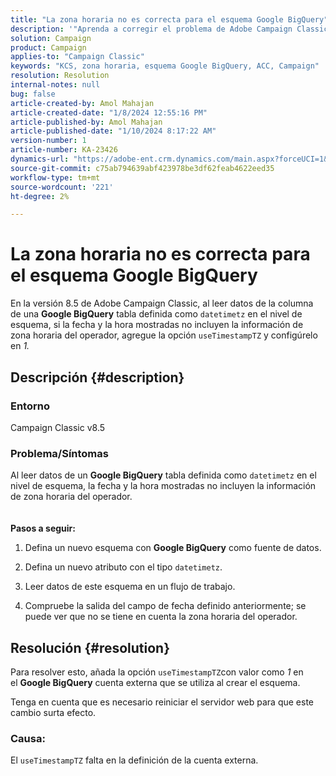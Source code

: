 ```yaml
---
title: "La zona horaria no es correcta para el esquema Google BigQuery"
description: '"Aprenda a corregir el problema de Adobe Campaign Classic en el que la zona horaria no es correcta para el esquema de Google BigQuery".'
solution: Campaign
product: Campaign
applies-to: "Campaign Classic"
keywords: "KCS, zona horaria, esquema Google BigQuery, ACC, Campaign"
resolution: Resolution
internal-notes: null
bug: false
article-created-by: Amol Mahajan
article-created-date: "1/8/2024 12:55:16 PM"
article-published-by: Amol Mahajan
article-published-date: "1/10/2024 8:17:22 AM"
version-number: 1
article-number: KA-23426
dynamics-url: "https://adobe-ent.crm.dynamics.com/main.aspx?forceUCI=1&pagetype=entityrecord&etn=knowledgearticle&id=e6e5f024-25ae-ee11-a569-6045bd006295"
source-git-commit: c75ab794639abf423978be3df62feab4622eed35
workflow-type: tm+mt
source-wordcount: '221'
ht-degree: 2%

---
```


# La zona horaria no es correcta para el esquema Google BigQuery


En la versión 8.5 de Adobe Campaign Classic, al leer datos de la columna de una <b>Google BigQuery</b> tabla definida como `datetimetz` en el nivel de esquema, si la fecha y la hora mostradas no incluyen la información de zona horaria del operador, agregue la opción `useTimestampTZ` y configúrelo en *1.*

## Descripción {#description}


### <b>Entorno</b>

Campaign Classic v8.5



### <b>Problema/Síntomas</b>

Al leer datos de un <b>Google BigQuery</b> tabla definida como `datetimetz` en el nivel de esquema, la fecha y la hora mostradas no incluyen la información de zona horaria del operador.
<br> <br><br>
<b>Pasos a seguir:</b>

1. Defina un nuevo esquema con <b>Google BigQuery</b> como fuente de datos.


2. Defina un nuevo atributo con el tipo `datetimetz`.


3. Leer datos de este esquema en un flujo de trabajo.


4. Compruebe la salida del campo de fecha definido anteriormente; se puede ver que no se tiene en cuenta la zona horaria del operador.



## Resolución {#resolution}


Para resolver esto, añada la opción `useTimestampTZ`con valor como *1* en el <b>Google BigQuery</b> cuenta externa que se utiliza al crear el esquema.

Tenga en cuenta que es necesario reiniciar el servidor web para que este cambio surta efecto.

### <b>Causa:</b>

El `useTimestampTZ` falta en la definición de la cuenta externa.
